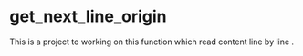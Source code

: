 # get_next_line_origin
This is a project to working on this function which read content line by line .

